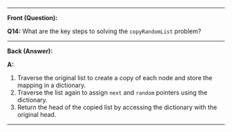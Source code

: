 
---

**Front (Question):**

**Q14:** What are the key steps to solving the `copyRandomList` problem?

---

**Back (Answer):**

**A:**
1. Traverse the original list to create a copy of each node and store the mapping in a dictionary.
2. Traverse the list again to assign `next` and `random` pointers using the dictionary.
3. Return the head of the copied list by accessing the dictionary with the original head.

---

